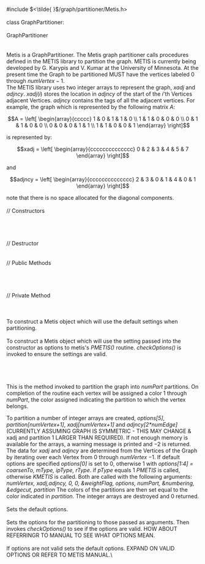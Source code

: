 \
\#include $<\tilde{ }$/graph/partitioner/Metis.h$>$\
\
class GraphPartitioner:\
\
GraphPartitioner\
\
\
Metis is a GraphPartitioner. The Metis graph partitioner calls
procedures defined in the METIS library to partition the graph. METIS is
currently being developed by G. Karypis and V. Kumar at the University
of Minnesota. At the present time the Graph to be partitioned MUST have
the vertices labeled $0$ through $numVertex-1$.\
The METIS library uses two integer arrays to represent the graph, *xadj*
and *adjncy*. $xadj(i)$ stores the location in *adjncy* of the start of
the $i$'th Vertices adjacent Vertices. *adjncy* contains the tags of all
the adjacent vertices. For example, the graph which is represented by
the following matrix $A$:

$$A =
\left[
\begin{array}{ccccc}
1 & 0 & 1 & 1 & 0  \\
1 & 1 & 0 & 0 & 0  \\
0 & 1 & 1 & 0 & 0 \\
0 & 0 & 0 & 1 & 1 \\
1 & 1 & 0 & 0 & 1
\end{array}
\right]$$

is represented by:

$$xadj =
\left[
\begin{array}{cccccccccccccc}
0 & 2 & 3 & 4 & 5 & 7
\end{array}
\right]$$

and

$$adjncy =
\left[
\begin{array}{cccccccccccccc}
2 & 3 & 0 & 1 & 4 & 0 & 1
\end{array}
\right]$$

note that there is no space allocated for the diagonal components.\
\
// Constructors\
\
\
\
\
// Destructor\
\
\
// Public Methods\
\
\
\
\
// Private Method\
\
\
\
To construct a Metis object which will use the default settings when
partitioning.\
\
To construct a Metis object which will use the setting passed into the
constructor as options to metis's *PMETIS()* routine. *checkOptions()*
is invoked to ensure the settings are valid.\
\
\
\
\
This is the method invoked to partition the graph into *numPart*
partitions. On completion of the routine each vertex will be assigned a
color $1$ through *numPart*, the color assigned indicating the partition
to which the vertex belongs.

To partition a number of integer arrays are created, *options\[5\]*,
*partition\[numVertex+1\]*, *xadj\[numVertex+1\]* and
*adjncy\[2\*numEdge\]* (CURRENTLY ASSUMING GRAPH IS SYMMETRIC - THIS MAY
CHANGE & xadj and partition 1 LARGER THAN REQUIRED). If not enough
memory is available for the arrays, a warning message is printed and
$-2$ is returned. The data for *xadj* and *adjncy* are determined from
the Vertices of the Graph by iterating over each Vertex from $0$ through
*numVertex* $-1$. If default options are specified *options\[0\]* is set
to $0$, otherwise $1$ with *options\[1:4\] = coarsenTo, mType, ipType,
rType*. if *pType* equals $1$ *PMETIS* is called, otherwise *KMETIS* is
called. Both are called with the following arguments: *numVertex,
xadj,adjncy, 0, 0, &weightFlag, options, numPart, &numbering, &edgecut,
partition* The colors of the partitions are then set equal to the color
indicated in *partition*. The integer arrays are destroyed and $0$
returned.\
\
Sets the default options.\
\
Sets the options for the partitioning to those passed as arguments. Then
invokes *checkOptions()* to see if the options are valid. HOW ABOUT
REFERRINGR TO MANUAL TO SEE WHAT OPTIONS MEAN.\
\
If options are not valid sets the default options. EXPAND ON VALID
OPTIONS OR REFER TO METIS MANUAL.\
